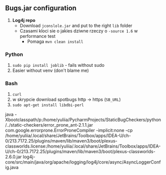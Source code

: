 ## Bugs.jar configuration

1. **Log4j repo**    
   - Download `jconslole.jar` and put to the right `lib` folder
   - Czasami kloci sie o jakies dziwne rzeczy o `-source 1.6` w performance test
     - Pomaga `mvn clean install`





### Python
1. `sudo pip install joblib` - fails without sudo
2. Easier without venv (don't blame me)


### Bash
1. `curl`
2. w skrypcie download spotbugs http -> https (`SB_URL`)
3. `sudo apt-get install libdbi-perl`




java -Xbootclasspath/p:/home/yuliia/PycharmProjects/StaticBugCheckers/python/../static-checkers/error_prone_ant-2.1.1.jar com.google.errorprone.ErrorProneCompiler -implicit:none -cp /home/yuliia/.local/share/JetBrains/Toolbox/apps/IDEA-U/ch-0/213.7172.25/plugins/maven/lib/maven3/boot/plexus-classworlds.license:/home/yuliia/.local/share/JetBrains/Toolbox/apps/IDEA-U/ch-0/213.7172.25/plugins/maven/lib/maven3/boot/plexus-classworlds-2.6.0.jar log4j-core/src/main/java/org/apache/logging/log4j/core/async/AsyncLoggerConfig.java
